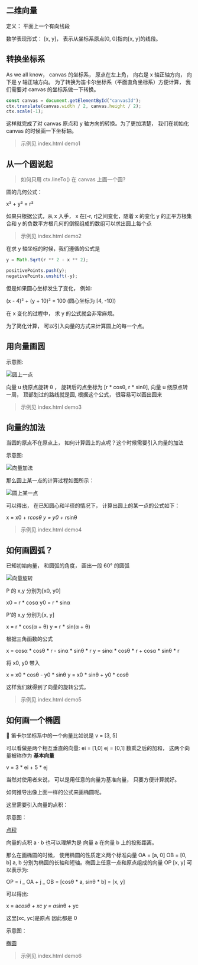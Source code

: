 ## 二维向量

定义： 平面上一个有向线段

数学表现形式： [x, y]， 表示从坐标系原点[0, 0]指向[x, y]的线段。

## 转换坐标系

As we all know， canvas 的坐标系， 原点在左上角， 向右是 x 轴正轴方向， 向下是 y 轴正轴方向。
为了转换为笛卡尔坐标系（平面直角坐标系）方便计算， 我们需要对 canvas 的坐标系做一下转换。

```javascript
const canvas = document.getElementById("canvasId");
ctx.translate(canvas.width / 2, canvas.height / 2);
ctx.scale(-1);
```

这样就完成了对 canvas 原点和 y 轴方向的转换。为了更加清楚， 我们在初始化 canvas 的时候画一下坐标轴。

> 示例见 index.html demo1

## 从一个圆说起

> 如何只用 ctx.lineTo() 在 canvas 上画一个圆?

圆的几何公式：

x² + y² = r²

如果只根据公式，从 x 入手， x 在[-r, r]之间变化，随着 x 的变化 y 的正平方根集合和 y 的负数平方根几何的倒叙组成的数组可以求出圆上每个点

> 示例见 index.html demo2

在求 y 轴坐标的时候，我们遵循的公式是

```javascript
y = Math.Sqrt(r ** 2 - x ** 2);

positivePoints.push(y);
negativePoints.unshift(-y);
```

但是如果圆心坐标发生了变化， 例如:

(x - 4)² + (y + 10)² = 100 (圆心坐标为 [4, -10])

在 x 变化的过程中， 求 y 的公式就会非常麻烦。

为了简化计算， 可以引入向量的方式来计算圆上的每一个点。

## 用向量画圆

示意图:

![圆上一点](https://pro-image.xiaoheiban.cn/202105/0ca084ec-d746-4156-ab48-f6002d9326fd.jpeg)

向量 u 绕原点旋转 θ ， 旋转后的点坐标为 [r * cosθ, r * sinθ], 向量 u 绕原点转一周， 顶部划过的路线就是圆, 根据这个公式， 很容易可以画出圆来

> 示例见 index.html demo3

## 向量的加法

当圆的原点不在原点上， 如何计算圆上的点呢？这个时候需要引入向量的加法

示意图:

![向量加法](https://pro-image.xiaoheiban.cn/202105/6e3a75ed-5987-43d9-a201-d25a98ece198.png)

那么圆上某一点的计算过程如图所示：

![圆上某一点](https://pro-image.xiaoheiban.cn/202105/af5d480a-0596-482c-adef-409e3343bd01.png)

可以得出， 在已知圆心和半径的情况下， 计算出圆上的某一点的公式如下：

x = x0 + r*cosθ
y = y0 + r*sinθ

> 示例见 index.html demo4

## 如何画圆弧？

已知初始向量， 和圆弧的角度， 画出一段 60° 的圆弧

![向量旋转](https://pro-image.xiaoheiban.cn/202105/342fec8f-3424-4bee-be1c-21040dd2a288.jpeg)

P 的 x,y 分别为[x0, y0]

x0 = r \* cosα
y0 = r \* sinα

P'的 x,y 分别为[x, y]

x = r \* cos(α + θ)
y = r \* sin(α + θ)

根据三角函数的公式

x = cosα \* cosθ \* r - sinα \* sinθ \* r
y = sinα \* cosθ \* r + cosα \* sinθ \* r

将 x0, y0 带入

x = x0 \* cosθ - y0 \* sinθ
y = x0 \* sinθ + y0 \* cosθ

这样我们就得到了向量的旋转公式。

> 示例见 index.html demo5

## 如何画一个椭圆

 笛卡尔坐标系中的一个向量比如说是 v = [3, 5]

可以看做是两个相互垂直的向量: ei = [1,0] ej = [0,1] 数乘之后的加和， 这两个向量被称作为 **基本向量**

v = 3 \* ei + 5 \* ej

当然对使用者来说， 可以是用任意的向量为基准向量， 只要方便计算就好。

如何推导出像上面一样的公式来画椭圆呢。

这里需要引入向量的点积：

示意图：

[点积](https://pro-image.xiaoheiban.cn/202105/f99e2387-d136-460f-9c3e-ded79947a511.jpeg)

向量的点积 a · b 也可以理解为是 向量 a 在向量 b 上的投影距离。

那么在画椭圆的时候， 使用椭圆的性质定义两个标准向量 OA = [a, 0] OB = [0, b] a, b 分别为椭圆的长轴和短轴。椭圆上任意一点和原点组成的向量 OP [x, y] 可以表示为:

OP = i _ OA + j _ OB = [cosθ * a, sinθ * b] = [x, y]

可以得出:

x = a*cosθ + xc
y = a*sinθ + yc

这里[xc, yc]是原点 因此都是 0

示意图：

[椭圆](https://pro-image.xiaoheiban.cn/202105/064108d5-99b5-4f71-b86e-e8644bda82a5.jpeg)

> 示例见 index.html demo6
